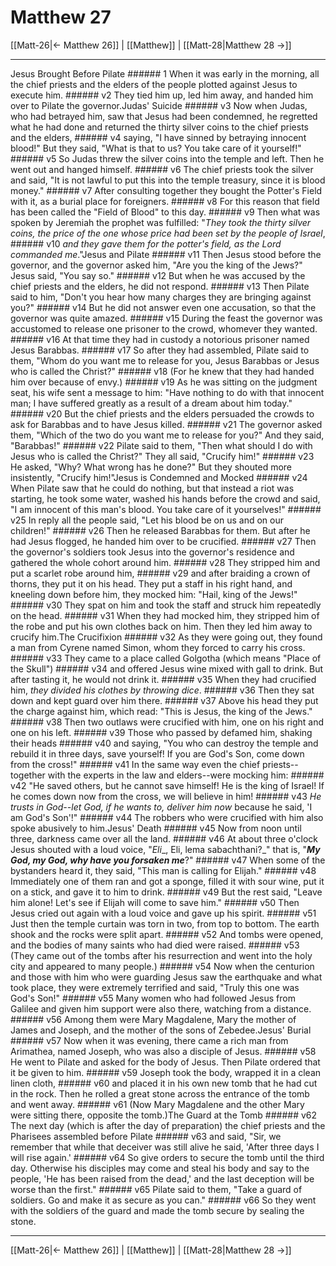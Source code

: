 # Matthew 27

[[Matt-26|← Matthew 26]] | [[Matthew]] | [[Matt-28|Matthew 28 →]]
***

Jesus Brought Before Pilate ###### 1 When it was early in the morning, all the chief priests and the elders of the people plotted against Jesus to execute him. ###### v2 They tied him up, led him away, and handed him over to Pilate the governor.Judas' Suicide ###### v3 Now when Judas, who had betrayed him, saw that Jesus had been condemned, he regretted what he had done and returned the thirty silver coins to the chief priests and the elders, ###### v4 saying, "I have sinned by betraying innocent blood!" But they said, "What is that to us? You take care of it yourself!" ###### v5 So Judas threw the silver coins into the temple and left. Then he went out and hanged himself. ###### v6 The chief priests took the silver and said, "It is not lawful to put this into the temple treasury, since it is blood money." ###### v7 After consulting together they bought the Potter's Field with it, as a burial place for foreigners. ###### v8 For this reason that field has been called the "Field of Blood" to this day. ###### v9 Then what was spoken by Jeremiah the prophet was fulfilled: "_They took the thirty silver coins, the price of the one whose price had been set by the people of Israel_, ###### v10 _and_ _they gave them for the potter's field, as the Lord commanded me_."Jesus and Pilate ###### v11 Then Jesus stood before the governor, and the governor asked him, "Are you the king of the Jews?" Jesus said, "You say so." ###### v12 But when he was accused by the chief priests and the elders, he did not respond. ###### v13 Then Pilate said to him, "Don't you hear how many charges they are bringing against you?" ###### v14 But he did not answer even one accusation, so that the governor was quite amazed. ###### v15 During the feast the governor was accustomed to release one prisoner to the crowd, whomever they wanted. ###### v16 At that time they had in custody a notorious prisoner named Jesus Barabbas. ###### v17 So after they had assembled, Pilate said to them, "Whom do you want me to release for you, Jesus Barabbas or Jesus who is called the Christ?" ###### v18 (For he knew that they had handed him over because of envy.) ###### v19 As he was sitting on the judgment seat, his wife sent a message to him: "Have nothing to do with that innocent man; I have suffered greatly as a result of a dream about him today." ###### v20 But the chief priests and the elders persuaded the crowds to ask for Barabbas and to have Jesus killed. ###### v21 The governor asked them, "Which of the two do you want me to release for you?" And they said, "Barabbas!" ###### v22 Pilate said to them, "Then what should I do with Jesus who is called the Christ?" They all said, "Crucify him!" ###### v23 He asked, "Why? What wrong has he done?" But they shouted more insistently, "Crucify him!"Jesus is Condemned and Mocked ###### v24 When Pilate saw that he could do nothing, but that instead a riot was starting, he took some water, washed his hands before the crowd and said, "I am innocent of this man's blood. You take care of it yourselves!" ###### v25 In reply all the people said, "Let his blood be on us and on our children!" ###### v26 Then he released Barabbas for them. But after he had Jesus flogged, he handed him over to be crucified. ###### v27 Then the governor's soldiers took Jesus into the governor's residence and gathered the whole cohort around him. ###### v28 They stripped him and put a scarlet robe around him, ###### v29 and after braiding a crown of thorns, they put it on his head. They put a staff in his right hand, and kneeling down before him, they mocked him: "Hail, king of the Jews!" ###### v30 They spat on him and took the staff and struck him repeatedly on the head. ###### v31 When they had mocked him, they stripped him of the robe and put his own clothes back on him. Then they led him away to crucify him.The Crucifixion ###### v32 As they were going out, they found a man from Cyrene named Simon, whom they forced to carry his cross. ###### v33 They came to a place called Golgotha (which means "Place of the Skull") ###### v34 and offered Jesus wine mixed with gall to drink. But after tasting it, he would not drink it. ###### v35 When they had crucified him, _they divided his clothes by throwing dice_. ###### v36 Then they sat down and kept guard over him there. ###### v37 Above his head they put the charge against him, which read: "This is Jesus, the king of the Jews." ###### v38 Then two outlaws were crucified with him, one on his right and one on his left. ###### v39 Those who passed by defamed him, shaking their heads ###### v40 and saying, "You who can destroy the temple and rebuild it in three days, save yourself! If you are God's Son, come down from the cross!" ###### v41 In the same way even the chief priests--together with the experts in the law and elders--were mocking him: ###### v42 "He saved others, but he cannot save himself! He is the king of Israel! If he comes down now from the cross, we will believe in him! ###### v43 _He trusts in God--let God, if he wants to, deliver him now_ because he said, 'I am God's Son'!" ###### v44 The robbers who were crucified with him also spoke abusively to him.Jesus' Death ###### v45 Now from noon until three, darkness came over all the land. ###### v46 At about three o'clock Jesus shouted with a loud voice, "_Eli__, Eli, lema sabachthani?_" that is, "**_My God, my God, why have you forsaken me_**?" ###### v47 When some of the bystanders heard it, they said, "This man is calling for Elijah." ###### v48 Immediately one of them ran and got a sponge, filled it with sour wine, put it on a stick, and gave it to him to drink. ###### v49 But the rest said, "Leave him alone! Let's see if Elijah will come to save him." ###### v50 Then Jesus cried out again with a loud voice and gave up his spirit. ###### v51 Just then the temple curtain was torn in two, from top to bottom. The earth shook and the rocks were split apart. ###### v52 And tombs were opened, and the bodies of many saints who had died were raised. ###### v53 (They came out of the tombs after his resurrection and went into the holy city and appeared to many people.) ###### v54 Now when the centurion and those with him who were guarding Jesus saw the earthquake and what took place, they were extremely terrified and said, "Truly this one was God's Son!" ###### v55 Many women who had followed Jesus from Galilee and given him support were also there, watching from a distance. ###### v56 Among them were Mary Magdalene, Mary the mother of James and Joseph, and the mother of the sons of Zebedee.Jesus' Burial ###### v57 Now when it was evening, there came a rich man from Arimathea, named Joseph, who was also a disciple of Jesus. ###### v58 He went to Pilate and asked for the body of Jesus. Then Pilate ordered that it be given to him. ###### v59 Joseph took the body, wrapped it in a clean linen cloth, ###### v60 and placed it in his own new tomb that he had cut in the rock. Then he rolled a great stone across the entrance of the tomb and went away. ###### v61 (Now Mary Magdalene and the other Mary were sitting there, opposite the tomb.)The Guard at the Tomb ###### v62 The next day (which is after the day of preparation) the chief priests and the Pharisees assembled before Pilate ###### v63 and said, "Sir, we remember that while that deceiver was still alive he said, 'After three days I will rise again.' ###### v64 So give orders to secure the tomb until the third day. Otherwise his disciples may come and steal his body and say to the people, 'He has been raised from the dead,' and the last deception will be worse than the first." ###### v65 Pilate said to them, "Take a guard of soldiers. Go and make it as secure as you can." ###### v66 So they went with the soldiers of the guard and made the tomb secure by sealing the stone.

***
[[Matt-26|← Matthew 26]] | [[Matthew]] | [[Matt-28|Matthew 28 →]]
